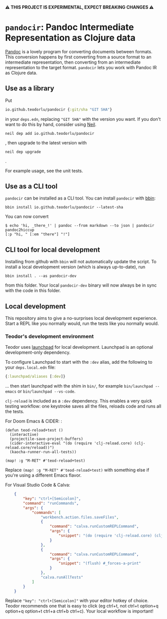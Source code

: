 **⚠️ THIS PROJECT IS EXPERIMENTAL, EXPECT BREAKING CHANGES ⚠️**

# `pandocir`: Pandoc Intermediate Representation as Clojure data

[Pandoc] is a lovely program for converting documents between formats.
This conversion happens by first converting from a source format to an intermediate representation, then converting from an intermediate representation to the target format.
`pandocir` lets you work with Pandoc IR as Clojure data.

[Pandoc]: https://pandoc.org/

## Use as a library

Put

``` clojure
io.github.teodorlu/pandocir {:git/sha "GIT SHA"}
```

in your `deps.edn`, replacing `"GIT SHA"` with the version you want.
If you don't want to do this by hand, consider using [Neil].

    neil dep add io.github.teodorlu/pandocir

, then upgrade to the latest version with

    neil dep upgrade

.

For example usage, see the unit tests.

[Neil]: https://github.com/babashka/neil

## Use as a CLI tool

`pandocir` can be installed as a CLI tool.
You can install `pandocir` with [bbin]:

    bbin install io.github.teodorlu/pandocir --latest-sha

You can now convert

    $ echo 'hi, _there_!' | pandoc --from markdown --to json | pandocir pandoc2hiccup
    [:p "hi, " [:em "there"] "!"]

[bbin]: https://github.com/babashka/bbin

## CLI tool for local development

Installing from github with `bbin` will not automatically update the script.
To install a local development version (which is always up-to-date), run

    bbin install . --as pandocir-dev

from this folder.
Your local `pandocir-dev` binary will now always be in sync with the code in this folder.

## Local development

This repository aims to give a no-surprises local development experience.
Start a REPL like you normally would, run the tests like you normally would.

### Teodor's development environment

Teodor uses [launchpad] for local development.
Launchpad is an optional development-only dependency.

[launchpad]: https://github.com/lambdaisland/launchpad

To configure Launchpad to start with the `:dev` alias, add the following to your `deps.local.edn` file:

``` clojure
{:launchpad/aliases [:dev]}
```

... then start launchpad with the shim in `bin/`, for example `bin/launchpad --emacs` or `bin/launchpad --vs-code`.

`clj-reload` is included as a `:dev` dependency.
This enables a very quick testing workflow: one keystroke saves all the files, reloads code and runs all the tests.

For Doom Emacs & CIDER: :

``` emacs-lisp
(defun teod-reload+test ()
  (interactive)
  (projectile-save-project-buffers)
  (cider-interactive-eval "(do (require 'clj-reload.core) (clj-reload.core/reload))")
  (kaocha-runner-run-all-tests))

(map! :g "M-RET" #'teod-reload+test)
```

Replace `(map! :g "M-RET" #'teod-reload+test)` with something else if you're using a different Emacs flavor.

For Visual Studio Code & Calva:

``` json
    {
        "key": "ctrl+[Semicolon]",
        "command": "runCommands",
        "args": {
            "commands": [
                "workbench.action.files.saveFiles",
                {
                    "command": "calva.runCustomREPLCommand",
                    "args": {
                        "snippet": "(do (require 'clj-reload.core) (clj-reload.core/reload))"
                    }
                },
                {
                    "command": "calva.runCustomREPLCommand",
                    "args": {
                        "snippet": "(flush) #_forces-a-print"
                    }
                },
                "calva.runAllTests"
            ]
        }
    }
```

Replace `"key": "ctrl+[Semicolon]"` with your editor hotkey of choice.
Teodor recommends one that is easy to click (eg ctrl+t, not ctrl+t option+q option+q option+t ctrl+a ctrl+b ctrl+c).
Your local workflow is important!
